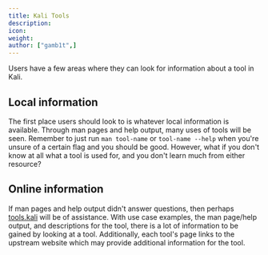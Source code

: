 ```yaml
---
title: Kali Tools
description:
icon:
weight:
author: ["gamb1t",]
---
```


Users have a few areas where they can look for information about a tool in Kali.

## Local information

The first place users should look to is whatever local information is available. Through man pages and help output, many uses of tools will be seen. Remember to just run `man tool-name` or `tool-name --help` when you're unsure of a certain flag and you should be good. However, what if you don't know at all what a tool is used for, and you don't learn much from either resource?

## Online information

If man pages and help output didn't answer questions, then perhaps [tools.kali](https://www.kali.org/tools) will be of assistance. With use case examples, the man page/help output, and descriptions for the tool, there is a lot of information to be gained by looking at a tool. Additionally, each tool's page links to the upstream website which may provide additional information for the tool.
